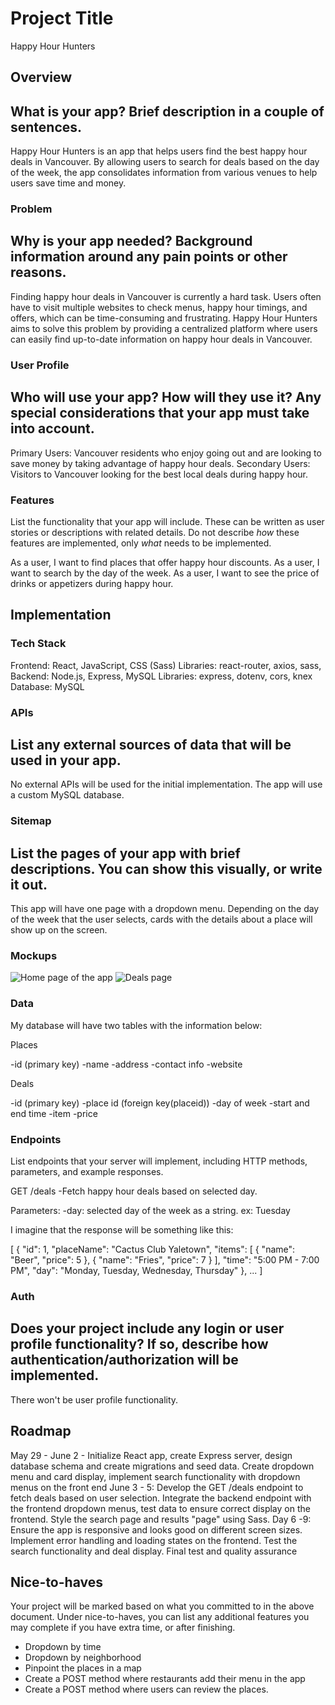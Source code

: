 # Project Title

Happy Hour Hunters

## Overview

## What is your app? Brief description in a couple of sentences.

Happy Hour Hunters is an app that helps users find the best happy hour deals in Vancouver. By allowing users to search for deals based on the day of the week, the app consolidates information from various venues to help users save time and money.

### Problem

## Why is your app needed? Background information around any pain points or other reasons.

Finding happy hour deals in Vancouver is currently a hard task. Users often have to visit multiple websites to check menus, happy hour timings, and offers, which can be time-consuming and frustrating. Happy Hour Hunters aims to solve this problem by providing a centralized platform where users can easily find up-to-date information on happy hour deals in Vancouver.

### User Profile

## Who will use your app? How will they use it? Any special considerations that your app must take into account.

Primary Users: Vancouver residents who enjoy going out and are looking to save money by taking advantage of happy hour deals.
Secondary Users: Visitors to Vancouver looking for the best local deals during happy hour.

### Features

List the functionality that your app will include. These can be written as user stories or descriptions with related details. Do not describe _how_ these features are implemented, only _what_ needs to be implemented.

As a user, I want to find places that offer happy hour discounts.
As a user, I want to search by the day of the week.
As a user, I want to see the price of drinks or appetizers during happy hour.

## Implementation

### Tech Stack

Frontend: React, JavaScript, CSS (Sass)
Libraries: react-router, axios, sass,
Backend: Node.js, Express, MySQL
Libraries: express, dotenv, cors, knex
Database: MySQL

### APIs

## List any external sources of data that will be used in your app.

No external APIs will be used for the initial implementation. The app will use a custom MySQL database.

### Sitemap

## List the pages of your app with brief descriptions. You can show this visually, or write it out.

This app will have one page with a dropdown menu. Depending on the day of the week that the user selects, cards with the details about a place will show up on the screen.

### Mockups

![Home page of the app](./src/assets/images/homepage.png)
![Deals page](./src/assets/images/deals-page.png)

### Data

My database will have two tables with the information below:

Places

-id (primary key)
-name
-address
-contact info
-website

Deals

-id (primary key)
-place id (foreign key(placeid))
-day of week
-start and end time
-item
-price

### Endpoints

List endpoints that your server will implement, including HTTP methods, parameters, and example responses.

GET /deals
-Fetch happy hour deals based on selected day.

Parameters:
-day: selected day of the week as a string. ex: Tuesday

I imagine that the response will be something like this:

[
{
"id": 1,
"placeName": "Cactus Club Yaletown",
"items": [
{
"name": "Beer",
"price": 5
},
{
"name": "Fries",
"price": 7
}
],
"time": "5:00 PM - 7:00 PM",
"day": "Monday, Tuesday, Wednesday, Thursday"
},
...
]

### Auth

## Does your project include any login or user profile functionality? If so, describe how authentication/authorization will be implemented.

There won't be user profile functionality.

## Roadmap

May 29 - June 2 -
Initialize React app, create Express server, design database schema and create migrations and seed data.
Create dropdown menu and card display, implement search functionality with dropdown menus on the front end
June 3 - 5:
Develop the GET /deals endpoint to fetch deals based on user selection.
Integrate the backend endpoint with the frontend dropdown menus, test data to ensure correct display on the frontend.
Style the search page and results "page" using Sass.
Day 6 -9:
Ensure the app is responsive and looks good on different screen sizes.
Implement error handling and loading states on the frontend.
Test the search functionality and deal display.
Final test and quality assurance

## Nice-to-haves

Your project will be marked based on what you committed to in the above document. Under nice-to-haves, you can list any additional features you may complete if you have extra time, or after finishing.

- Dropdown by time
- Dropdown by neighborhood
- Pinpoint the places in a map
- Create a POST method where restaurants add their menu in the app
- Create a POST method where users can review the places.
